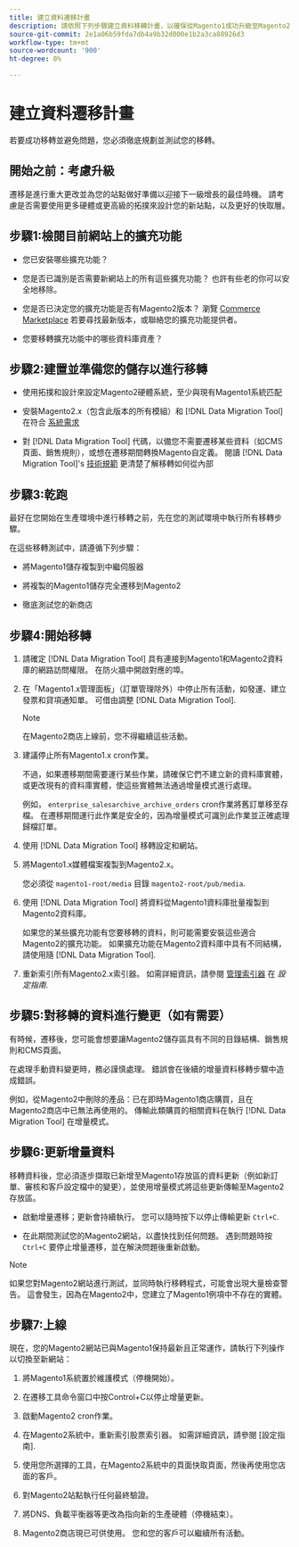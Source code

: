 ```yaml
---
title: 建立資料遷移計畫
description: 請依照下列步驟建立資料移轉計畫，以確保從Magento1成功升級至Magento2。
source-git-commit: 2e1a06b59fda7db4a9b32d000e1b2a3ca88926d3
workflow-type: tm+mt
source-wordcount: '900'
ht-degree: 0%

---
```



# 建立資料遷移計畫

若要成功移轉並避免問題，您必須徹底規劃並測試您的移轉。

## 開始之前：考慮升級

遷移是進行重大更改並為您的站點做好準備以迎接下一級增長的最佳時機。 請考慮是否需要使用更多硬體或更高級的拓撲來設計您的新站點，以及更好的快取層。

## 步驟1:檢閱目前網站上的擴充功能

* 您已安裝哪些擴充功能？

* 您是否已識別是否需要新網站上的所有這些擴充功能？ 也許有些老的你可以安全地移除。

* 您是否已決定您的擴充功能是否有Magento2版本？ 瀏覽 [Commerce Marketplace] 若要尋找最新版本，或聯絡您的擴充功能提供者。

* 您要移轉擴充功能中的哪些資料庫資產？

## 步驟2:建置並準備您的儲存以進行移轉

* 使用拓撲和設計來設定Magento2硬體系統，至少與現有Magento1系統匹配

* 安裝Magento2.x（包含此版本的所有模組）和 [!DNL Data Migration Tool] 在符合 [系統需求](../../installation/system-requirements.md)

* 對 [!DNL Data Migration Tool] 代碼，以備您不需要遷移某些資料（如CMS頁面、銷售規則），或想在遷移期間轉換Magento自定義。 閱讀 [!DNL Data Migration Tool]&#39;s [技術規範](technical-specification.md) 更清楚了解移轉如何從內部

## 步驟3:乾跑

最好在您開始在生產環境中進行移轉之前，先在您的測試環境中執行所有移轉步驟。

在這些移轉測試中，請遵循下列步驟：

* 將Magento1儲存複製到中繼伺服器

* 將複製的Magento1儲存完全遷移到Magento2

* 徹底測試您的新商店

## 步驟4:開始移轉

1. 請確定 [!DNL Data Migration Tool] 具有連接到Magento1和Magento2資料庫的網路訪問權限。 在防火牆中開啟對應的埠。

1. 在「Magento1.x管理面板」（訂單管理除外）中停止所有活動，如發運、建立發票和貸項通知單。 可借由調整 [!DNL Data Migration Tool].

   >[!NOTE]
   >
   >在Magento2商店上線前，您不得繼續這些活動。

1. 建議停止所有Magento1.x cron作業。

   不過，如果遷移期間需要運行某些作業，請確保它們不建立新的資料庫實體，或更改現有的資料庫實體，使這些實體無法通過增量模式進行處理。

   例如， `enterprise_salesarchive_archive_orders` cron作業將舊訂單移至存檔。 在遷移期間運行此作業是安全的，因為增量模式可識別此作業並正確處理歸檔訂單。

1. 使用 [!DNL Data Migration Tool] 移轉設定和網站。

1. 將Magento1.x媒體檔案複製到Magento2.x。

   您必須從 `magento1-root/media` 目錄 `magento2-root/pub/media`.

1. 使用 [!DNL Data Migration Tool] 將資料從Magento1資料庫批量複製到Magento2資料庫。

   如果您的某些擴充功能有您要移轉的資料，則可能需要安裝這些適合Magento2的擴充功能。 如果擴充功能在Magento2資料庫中具有不同結構，請使用隨 [!DNL Data Migration Tool].

1. 重新索引所有Magento2.x索引器。 如需詳細資訊，請參閱 [管理索引器](../../configuration/cli/manage-indexers.md) 在 _設定指南_.

## 步驟5:對移轉的資料進行變更（如有需要）

有時候，遷移後，您可能會想要讓Magento2儲存區具有不同的目錄結構、銷售規則和CMS頁面。

在處理手動資料變更時，務必謹慎處理。 錯誤會在後續的增量資料移轉步驟中造成錯誤。

例如，從Magento2中刪除的產品：已在即時Magento1商店購買，且在Magento2商店中已無法再使用的。 傳輸此類購買的相關資料在執行 [!DNL Data Migration Tool] 在增量模式。

## 步驟6:更新增量資料

移轉資料後，您必須逐步擷取已新增至Magento1存放區的資料更新（例如新訂單、審核和客戶設定檔中的變更），並使用增量模式將這些更新傳輸至Magento2存放區。

* 啟動增量遷移；更新會持續執行。 您可以隨時按下以停止傳輸更新 `Ctrl+C`.

* 在此期間測試您的Magento2網站，以盡快找到任何問題。 遇到問題時按 `Ctrl+C` 要停止增量遷移，並在解決問題後重新啟動。

>[!NOTE]
>
>如果您對Magento2網站進行測試，並同時執行移轉程式，可能會出現大量檢查警告。 這會發生，因為在Magento2中，您建立了Magento1例項中不存在的實體。

## 步驟7:上線

現在，您的Magento2網站已與Magento1保持最新且正常運作，請執行下列操作以切換至新網站：

1. 將Magento1系統置於維護模式（停機開始）。

1. 在遷移工具命令窗口中按Control+C以停止增量更新。

1. 啟動Magento2 cron作業。

1. 在Magento2系統中，重新索引股票索引器。 如需詳細資訊，請參閱 [設定指南].

1. 使用您所選擇的工具，在Magento2系統中的頁面快取頁面，然後再使用您店面的客戶。

1. 對Magento2站點執行任何最終驗證。

1. 將DNS、負載平衡器等更改為指向新的生產硬體（停機結束）。

1. Magento2商店現已可供使用。 您和您的客戶可以繼續所有活動。

<!-- LINK ADDRESSES -->

[Commerce Marketplace]: https://marketplace.magento.com
